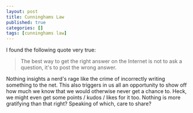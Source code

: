 ```yaml
---
layout: post
title: Cunninghams Law
published: true
categories: []
tags: [cunninghams law]
---
```

I found the following quote very true:
> The best way to get the right answer on the Internet is not to ask a question, it's to post the wrong answer.

Nothing insights a nerd's rage like the crime of incorrectly writing something to the net. This also triggers in us all an opportunity to show off how much we know that we would otherwise never get a chance to. Heck, we might even get some points / kudos / likes for it too. Nothing is more gratifying than that right? Speaking of which, care to share?
